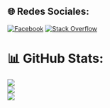 
## 🌐 Redes Sociales:
[![Facebook](https://img.shields.io/badge/Facebook-%231877F2.svg?logo=Facebook&logoColor=white)](https://facebook.com/josman.altamira) [![Stack Overflow](https://img.shields.io/badge/-Stackoverflow-FE7A16?logo=stack-overflow&logoColor=white)](https://es.stackoverflow.com/users/236904/) 


# 📊 GitHub Stats:
![](https://github-readme-stats.vercel.app/api?username=JosmanAltamira&theme=dark&hide_border=false&include_all_commits=false&count_private=true)<br/>
![](https://github-readme-streak-stats.herokuapp.com/?user=JosmanAltamira&theme=dark&hide_border=false)<br/>
![](https://github-readme-stats.vercel.app/api/top-langs/?username=JosmanAltamira&theme=dark&hide_border=false&include_all_commits=false&count_private=true&layout=compact)

<!-- Proudly created with GPRM ( https://gprm.itsvg.in ) -->
